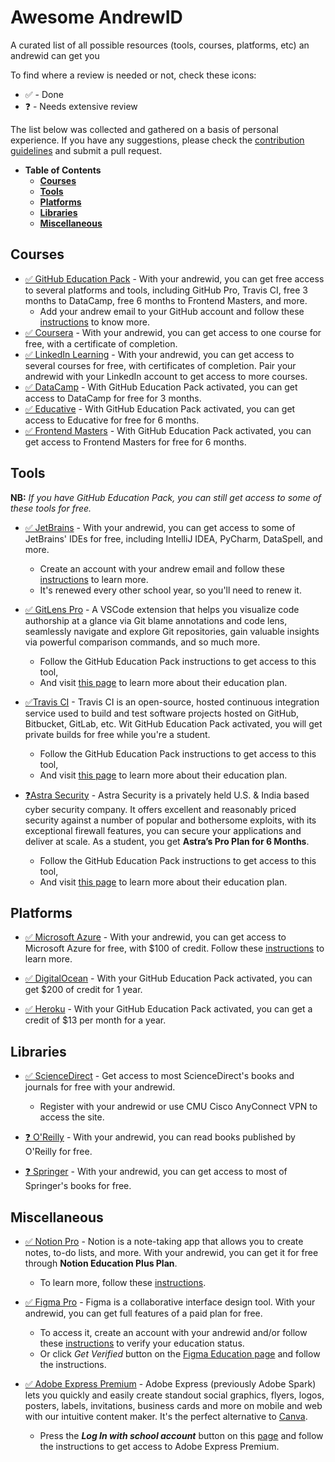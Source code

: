 # Awesome AndrewID
A curated list of all possible resources (tools, courses, platforms, etc) an andrewid can get you

To find where a review is needed or not, check these icons:
- ✅ - Done
- ❓ - Needs extensive review

The list below was collected and gathered on a basis of personal experience. If you have any suggestions, please check the [contribution guidelines](CONTRIBUTING.md) and submit a pull request.

- **Table of Contents**
  - [**Courses**](#courses)
  - [**Tools**](#tools)
  - [**Platforms**](#platforms)
  - [**Libraries**](#libraries)
  - [**Miscellaneous**](#miscellaneous)


## **Courses**
- [✅ GitHub Education Pack](https://education.github.com/pack) - With your andrewid, you can get free access to several platforms and tools, including GitHub Pro, Travis CI, free 3 months to DataCamp, free 6 months to Frontend Masters, and more.
  - Add your andrew email to your GitHub account and follow these [instructions](https://help.github.com/en/github/teaching-and-learning-with-github-education/applying-for-a-student-developer-pack) to know more.
- [✅ Coursera](https://www.coursera.org/) - With your andrewid, you can get access to one course for free, with a certificate of completion.
- [✅ LinkedIn Learning](https://www.linkedin.com/learning/) - With your andrewid, you can get access to several courses for free, with certificates of completion. Pair your andrewid with your LinkedIn account to get access to more courses.
- [✅ DataCamp](https://www.datacamp.com/) - With GitHub Education Pack activated, you can get access to DataCamp for free for 3 months.
- [✅ Educative](https://www.educative.io/) - With GitHub Education Pack activated, you can get access to Educative for free for 6 months.
- [✅ Frontend Masters](https://frontendmasters.com/) - With GitHub Education Pack activated, you can get access to Frontend Masters for free for 6 months.

## **Tools**
**NB:** _If you have GitHub Education Pack, you can still get access to some of these tools for free._

- [✅ JetBrains](https://www.jetbrains.com/) - With your andrewid, you can get access to some of JetBrains' IDEs for free, including IntelliJ IDEA, PyCharm, DataSpell, and more.
  - Create an account with your andrew email and follow these [instructions](https://www.jetbrains.com/community/education/#students) to learn more.
  - It's renewed every other school year, so you'll need to renew it.
  
- [✅ GitLens Pro](https://gitlens.amod.io/) - A VSCode extension that helps you visualize code authorship at a glance via Git blame annotations and code lens, seamlessly navigate and explore Git repositories, gain valuable insights via powerful comparison commands, and so much more.
  - Follow the GitHub Education Pack instructions to get access to this tool,
  - And visit [this page](https://www.gitkraken.com/github-student-developer-pack) to learn more about their education plan.

- [✅Travis CI](https://travis-ci.com/) - Travis CI is an open-source, hosted continuous integration service used to build and test software projects hosted on GitHub, Bitbucket, GitLab, etc. Wit GitHub Education Pack activated, you will get private builds for free while you're a student.
  - Follow the GitHub Education Pack instructions to get access to this tool,
  - And visit [this page](https://education.travis-ci.com/) to learn more about their education plan.

- [❓Astra Security](https://www.getastra.com/) - Astra Security is a privately held U.S. & India based cyber security company. It offers excellent and reasonably priced security against a number of popular and bothersome exploits, with its exceptional firewall features, you can secure your applications and deliver at scale. As a student, you get **Astra’s Pro Plan for 6 Months**.
  - Follow the GitHub Education Pack instructions to get access to this tool,
  - And visit [this page](https://www.getastra.com/github-student-developer-pack) to learn more about their education plan.

## **Platforms**
- [✅ Microsoft Azure](https://azure.microsoft.com/en-us) - With your andrewid, you can get access to Microsoft Azure for free, with $100 of credit. Follow these [instructions](https://azure.microsoft.com/en-us/free/students/) to learn more.

- [✅ DigitalOcean](https://www.digitalocean.com/) - With your GitHub Education Pack activated, you can get $200 of credit for 1 year.

- [✅ Heroku](https://www.heroku.com/) - With your GitHub Education Pack activated, you can get a credit of $13 per month for a year.

## **Libraries**
- [✅ ScienceDirect](https://www.sciencedirect.com/) - Get access to most ScienceDirect's books and journals for free with your andrewid. 
  - Register with your andrewid or use CMU Cisco AnyConnect VPN to access the site.

- [❓ O'Reilly](https://www.oreilly.com/) - With your andrewid, you can read books published by O'Reilly for free.

- [❓ Springer](https://link.springer.com/) - With your andrewid, you can get access to most of Springer's books for free.

## **Miscellaneous**
- [✅ Notion Pro](https://www.notion.so/) - Notion is a note-taking app that allows you to create notes, to-do lists, and more. With your andrewid, you can get it for free through **Notion Education Plus Plan**. 
  - To learn more, follow these [instructions](https://www.notion.so/help/notion-for-education).

- [✅ Figma Pro](https://www.figma.com/) - Figma is a collaborative interface design tool. With your andrewid, you can get full features of a paid plan for free.
  - To access it, create an account with your andrewid and/or follow these [instructions](https://help.figma.com/hc/en-us/articles/360041061214-Verify-education-status) to verify your education status.
  - Or click *Get Verified* button on the [Figma Education page](https://www.figma.com/education/students/) and follow the instructions.

- [✅ Adobe Express Premium](https://www.adobe.com/express/) - Adobe Express (previously Adobe Spark) lets you quickly and easily create standout social graphics, flyers, logos, posters, labels, invitations, business cards and more on mobile and web with our intuitive content maker. It's the perfect alternative to [Canva](https://www.canva.com/). 
  - Press the ***Log In with school account*** button on this [page](https://express.adobe.com/sp/) and follow the instructions to get access to Adobe Express Premium.


